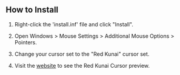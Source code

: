 ## How to Install

1. Right-click the 'install.inf' file and click "Install".

2. Open Windows > Mouse Settings > Additional Mouse Options > Pointers.

3. Change your cursor set to the "Red Kunai" cursor set.

4. Visit the <a href="https://red-kunai-curser.vercel.app/">website</a> to see the Red Kunai Cursor preview.

#
